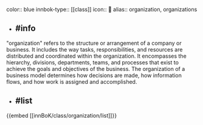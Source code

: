 color:: blue
innbok-type:: [[class]]
icon:: 🏢
alias:: organization, organizations

- ## #info 
"organization" refers to the structure or arrangement of a company or business. It includes the way tasks, responsibilities, and resources are distributed and coordinated within the organization. It encompasses the hierarchy, divisions, departments, teams, and processes that exist to achieve the goals and objectives of the business. The organization of a business model determines how decisions are made, how information flows, and how work is assigned and accomplished.
- ## #list 
{{embed [[innBoK/class/organization/list]]}}

